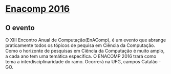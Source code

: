 # [Enacomp 2016](https://larissa-santos.github.io/) 

## O evento

O XIII Encontro Anual de Computação(EnAComp), é um evento que abrange praticamente todos os tópicos de pequisa em Ciência da Computação. Como o horizonte de pesquisas em Ciência da Computação é muito amplo, a cada ano tem uma temática especifica. O ENACOMP 2016 trará como tema a interdisciplinaridade do ramo. Ocorrerá na UFG, campos Catalão - GO.